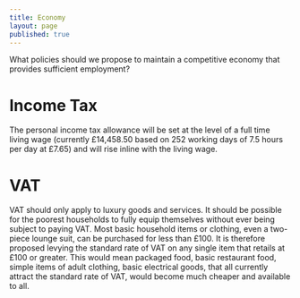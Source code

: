 ```yaml
---
title: Economy
layout: page
published: true
---
```


What policies should we propose to maintain a competitive economy that provides sufficient employment?

# Income Tax
The personal income tax allowance will be set at the level of a full time living wage (currently £14,458.50 based on 252 working days of 7.5 hours per day at £7.65) and will rise inline with the living wage.

# VAT
VAT should only apply to luxury goods and services. It should be possible for the poorest households to fully equip themselves without ever being subject to paying VAT. Most basic household items or clothing, even a two-piece lounge suit, can be purchased for less than £100. It is therefore proposed levying the standard rate of VAT on any single item that retails at £100 or greater. This would mean packaged food, basic restaurant food, simple items of adult clothing, basic electrical goods, that all currently attract the standard rate of VAT, would become much cheaper and available to all.  